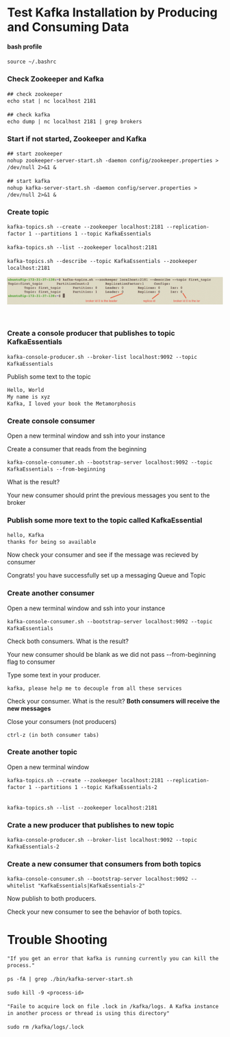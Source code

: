 # Test Kafka Installation by Producing and Consuming Data

#### bash profile
	source ~/.bashrc


### Check Zookeeper and Kafka

    ## check zookeeper
    echo stat | nc localhost 2181
    
    ## check kafka
    echo dump | nc localhost 2181 | grep brokers


### Start if not started, Zookeeper and Kafka

    ## start zookeeper
    nohup zookeeper-server-start.sh -daemon config/zookeeper.properties > /dev/null 2>&1 &
    
    ## start kafka
    nohup kafka-server-start.sh -daemon config/server.properties > /dev/null 2>&1 &

    
    
### Create topic

    kafka-topics.sh --create --zookeeper localhost:2181 --replication-factor 1 --partitions 1 --topic KafkaEssentials

    kafka-topics.sh --list --zookeeper localhost:2181
    
    kafka-topics.sh --describe --topic KafkaEssentials --zookeeper localhost:2181


![](images/describe-topic.png)

<br>

### Create a console producer that publishes to topic KafkaEssentials

    kafka-console-producer.sh --broker-list localhost:9092 --topic KafkaEssentials

Publish some text to the topic

    Hello, World
    My name is xyz
    Kafka, I loved your book the Metamorphosis

### Create console consumer

Open a new terminal window and ssh into your instance

Create a consumer that reads from the beginning

    kafka-console-consumer.sh --bootstrap-server localhost:9092 --topic KafkaEssentials --from-beginning

What is the result? 

Your new consumer should print the previous messages you sent to the broker

### Publish some more text to the topic called KafkaEssential

    hello, Kafka
    thanks for being so available

Now check your consumer and see if the message was recieved by consumer

Congrats! you have successfully set up a messaging Queue and Topic


### Create another consumer
Open a new terminal window and ssh into your instance

    kafka-console-consumer.sh --bootstrap-server localhost:9092 --topic KafkaEssentials

Check both consumers. What is the result?
    
Your new consumer should be blank as we did not pass --from-beginning flag to consumer
    
Type some text in your producer.

    kafka, please help me to decouple from all these services
    

Check your consumer.  What is the result?
<b>Both consumers will receive the new messages</b>

Close your consumers (not producers)

    ctrl-z (in both consumer tabs)
    
    
### Create another topic

Open a new terminal window

    kafka-topics.sh --create --zookeeper localhost:2181 --replication-factor 1 --partitions 1 --topic KafkaEssentials-2


    kafka-topics.sh --list --zookeeper localhost:2181

### Crate a new producer that publishes to new topic


    kafka-console-producer.sh --broker-list localhost:9092 --topic KafkaEssentials-2

### Create a new consumer that consumers from both topics

    kafka-console-consumer.sh --bootstrap-server localhost:9092 --whitelist "KafkaEssentials|KafkaEssentials-2"
    
Now publish to both producers.

Check your new consumer to see the behavior of both topics.



# Trouble Shooting

    "If you get an error that kafka is running currently you can kill the process."

    ps -fA | grep ./bin/kafka-server-start.sh

    sudo kill -9 <process-id>

    "Faile to acquire lock on file .lock in /kafka/logs. A Kafka instance in another process or thread is using this directory"

    sudo rm /kafka/logs/.lock